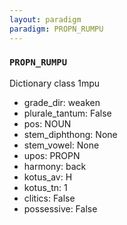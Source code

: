 ```yaml
---
layout: paradigm
paradigm: PROPN_RUMPU
---
```

### ` PROPN_RUMPU `

Dictionary class 1mpu
* grade_dir: weaken
* plurale_tantum: False
* pos: NOUN
* stem_diphthong: None
* stem_vowel: None
* upos: PROPN
* harmony: back
* kotus_av: H
* kotus_tn: 1
* clitics: False
* possessive: False
